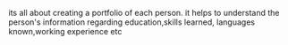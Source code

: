 its all about creating a portfolio of each person.
it helps to understand the person's information regarding education,skills learned, languages known,working experience etc
